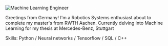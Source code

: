 ![Machine Learning Engineer](https://pbs.twimg.com/profile_banners/1689016478417170432/1691832319/1080x360)

Greetings from Germany! I'm a Robotics Systems enthusiast about to complete my master's from RWTH Aachen. Currently delving into Machine Learning for my thesis at Mercedes-Benz, Stuttgart

Skills: Python / Neural networks / Tensorflow / SQL / C++
